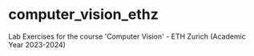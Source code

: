 # computer_vision_ethz
Lab Exercises for the course 'Computer Vision' - ETH Zurich (Academic Year 2023-2024)
